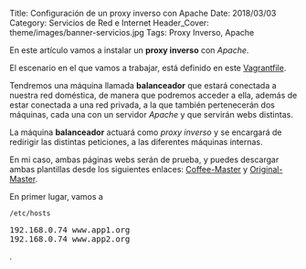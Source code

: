 Title: Configuración de un proxy inverso con Apache
Date: 2018/03/03
Category: Servicios de Red e Internet
Header_Cover: theme/images/banner-servicios.jpg
Tags: Proxy Inverso, Apache

En este artículo vamos a instalar un **proxy inverso** con *Apache*.

El escenario en el que vamos a trabajar, está definido en este [Vagrantfile](images/sri_Configuración_de_un_ProxyInverso_con_Apache/Vagrantfile.txt).

Tendremos una máquina llamada **balanceador** que estará conectada a nuestra red doméstica, de manera que podremos acceder a ella, además de estar conectada a una red privada, a la que también pertenecerán dos máquinas, cada una con un servidor *Apache* y que servirán webs distintas.

La máquina **balanceador** actuará como *proxy inverso* y se encargará de redirigir las distintas peticiones, a las diferentes máquinas internas.

En mi caso, ambas páginas webs serán de prueba, y puedes descargar ambas plantillas desde los siguientes enlaces: [Coffee-Master](images/sri_Configuración_de_un_ProxyInverso_con_Apache/coffee-master) y [Original-Master](images/sri_Configuración_de_un_ProxyInverso_con_Apache/original-master).

En primer lugar, vamos a






















`/etc/hosts`

<pre>
192.168.0.74 www.app1.org
192.168.0.74 www.app2.org
</pre>



















.
